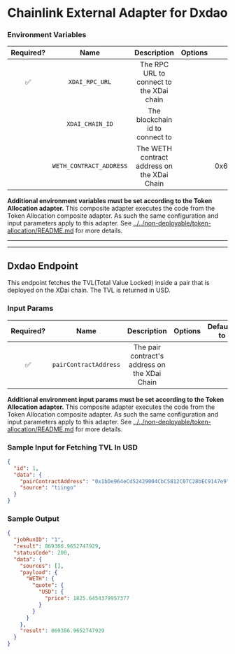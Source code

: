 # Chainlink External Adapter for Dxdao

### Environment Variables

| Required? |          Name           |                 Description                 | Options |                Defaults to                 |
| :-------: | :---------------------: | :-----------------------------------------: | :-----: | :----------------------------------------: |
|    ✅     |     `XDAI_RPC_URL`      |  The RPC URL to connect to the XDai chain   |         |                                            |
|           |     `XDAI_CHAIN_ID`     |       The blockchain id to connect to       |         |                    100                     |
|           | `WETH_CONTRACT_ADDRESS` | The WETH contract address on the XDai Chain |         | 0x6A023CCd1ff6F2045C3309768eAd9E68F978f6e1 |

**Additional environment variables must be set according to the Token Allocation adapter.**
This composite adapter executes the code from the Token Allocation composite adapter. As such the same configuration and input parameters apply to this adapter. See [../../non-deployable/token-allocation/README.md](../../non-deployable/token-allocation/README.md) for more details.

---

---

## Dxdao Endpoint

This endpoint fetches the TVL(Total Value Locked) inside a pair that is deployed on the XDai chain. The TVL is returned in USD.

### Input Params

| Required? |         Name          |                  Description                  | Options | Defaults to |
| :-------: | :-------------------: | :-------------------------------------------: | :-----: | :---------: |
|    ✅     | `pairContractAddress` | The pair contract's address on the XDai Chain |         |             |

**Additional environment input params must be set according to the Token Allocation adapter.**
This composite adapter executes the code from the Token Allocation composite adapter. As such the same configuration and input parameters apply to this adapter. See [../../non-deployable/token-allocation/README.md](../../non-deployable/token-allocation/README.md) for more details.

### Sample Input for Fetching TVL In USD

```json
{
  "id": 1,
  "data": {
    "pairContractAddress": "0x1bDe964eCd52429004CbC5812C07C28bEC9147e9",
    "source": "tiingo"
  }
}
```

### Sample Output

```json
{
  "jobRunID": "1",
  "result": 869366.9652747929,
  "statusCode": 200,
  "data": {
    "sources": [],
    "payload": {
      "WETH": {
        "quote": {
          "USD": {
            "price": 1825.6454379957377
          }
        }
      }
    },
    "result": 869366.9652747929
  }
}
```
